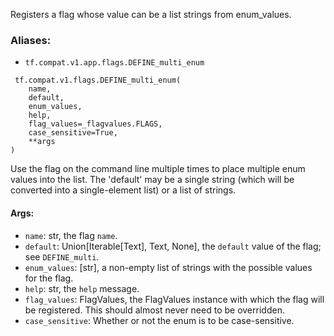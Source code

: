 Registers a flag whose value can be a list strings from enum_values.
### Aliases:
- `tf.compat.v1.app.flags.DEFINE_multi_enum`

```
 tf.compat.v1.flags.DEFINE_multi_enum(
    name,
    default,
    enum_values,
    help,
    flag_values=_flagvalues.FLAGS,
    case_sensitive=True,
    **args
)
```
Use the flag on the command line multiple times to place multiple enum values into the list. The 'default' may be a single string (which will be converted into a single-element list) or a list of strings.
#### Args:
- `name`: str, the flag `name`.
- `default`: Union[Iterable[Text], Text, None], the `default` value of the flag; see `DEFINE_multi`.
- `enum_values`: [str], a non-empty list of strings with the possible values for the flag.
- `help`: str, the `help` message.
- `flag_values`: FlagValues, the FlagValues instance with which the flag will be registered. This should almost never need to be overridden.
- `case_sensitive`: Whether or not the enum is to be case-sensitive.
